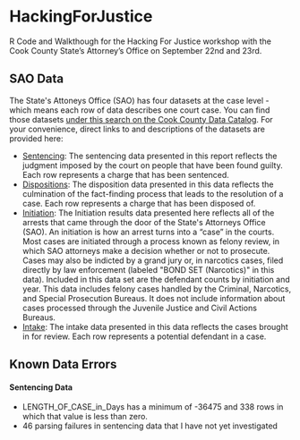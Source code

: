 # HackingForJustice

R Code and Walkthough for the Hacking For Justice workshop with the Cook County State’s Attorney’s Office on September 22nd and 23rd.



## SAO Data

The State's Attoneys Office (SAO) has four datasets at the case level - which means each row of data describes one court case. You can find those datasets [under this search on the Cook County Data Catalog](https://datacatalog.cookcountyil.gov/browse?tags=state%27s%20attorney%20case-level). For your convenience, direct links to and descriptions of the datasets are provided here:

- [Sentencing](https://datacatalog.cookcountyil.gov/Courts/Sentencing/tg8v-tm6u): The sentencing data presented in this report reflects the judgment imposed by the court on people that have been found guilty. Each row represents a charge that has been sentenced.
- [Dispositions](https://datacatalog.cookcountyil.gov/Courts/Dispositions/apwk-dzx8): The disposition data presented in this data reflects the culmination of the fact-finding process that leads to the resolution of a case. Each row represents a charge that has been disposed of.
- [Initiation](https://datacatalog.cookcountyil.gov/Courts/Initiation/7mck-ehwz): The Initiation results data presented here reflects all of the arrests that came through the door of the State's Attorneys Office (SAO). An initiation is how an arrest turns into a “case” in the courts. Most cases are initiated through a process known as felony review, in which SAO attorneys make a decision whether or not to prosecute. Cases may also be indicted by a grand jury or, in narcotics cases, filed directly by law enforcement (labeled "BOND SET (Narcotics)" in this data). Included in this data set are the defendant counts by initiation and year. This data includes felony cases handled by the Criminal, Narcotics, and Special Prosecution Bureaus. It does not include information about cases processed through the Juvenile Justice and Civil Actions Bureaus.
- [Intake](https://datacatalog.cookcountyil.gov/Courts/Intake/3k7z-hchi): The intake data presented in this data reflects the cases brought in for review. Each row represents a potential defendant in a case.


## Known Data Errors

#### Sentencing Data

- LENGTH_OF_CASE_in_Days has a minimum of -36475 and 338 rows in which that value is less than zero.
- 46 parsing failures in sentencing data that I have not yet investigated